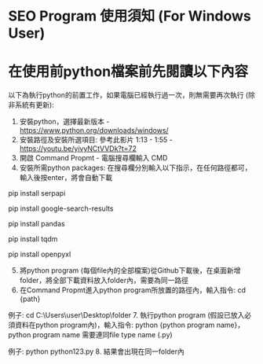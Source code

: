 # SEO Program 使用須知 (For Windows User)
# 在使用前python檔案前先閱讀以下內容

以下為執行python的前置工作，如果電腦已經執行過一次，則無需要再次執行 (除非系統有更新):

1. 安裝python，選擇最新版本 - https://www.python.org/downloads/windows/
2. 安裝路徑及安裝所選項目: 參考此影片 1:13 - 1:55 - https://youtu.be/yivyNCtVVDk?t=72
3. 開啟 Command Propmt - 電腦搜尋欄輸入 CMD
4. 安裝所需python packages: 在搜尋欄分別輸入以下指示，在任何路徑都可，輸入後按enter，將會自動下載

pip install serpapi

pip install google-search-results

pip install pandas

pip install tqdm

pip install openpyxl

5. 將python program (每個file內的全部檔案)從Github下載後，在桌面新增folder，將全部下載資料放入folder內，需要為同一路徑
6. 在Command Propmt進入python program所放置的路徑內，輸入指令: cd {path}

例子: cd C:\Users\user\Desktop\folder
7. 執行python program (假設已放入必須資料在python program內)，輸入指令: python {python program name}，python program name 需要連同file type name (.py)

例子: python python123.py
8. 結果會出現在同一folder內
